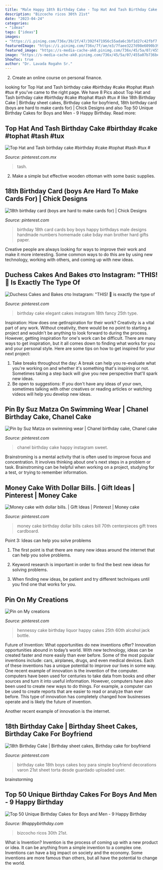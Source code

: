 ```yaml
---
title: "Male Happy 18th Birthday Cake - Top Hat And Tash Birthday Cake #birthday #cake #tophat #tash #tux #"
description: "Bizcocho ricos 30th 21st"
date: "2023-04-24"
categories:
- "ideas"
tags: ["ideas"]
images:
- "https://i.pinimg.com/736x/39/2f/47/392f471956c55ada6c3bf1d27c42fbf7.jpg"
featuredImage: "https://i.pinimg.com/736x/7f/ae/e3/7faee3227d98e6090b39bc47ccc933a7.jpg"
featured_image: "https://s-media-cache-ak0.pinimg.com/736x/45/5a/07/455a07b736be70eef1f6bf85a8100a54--money-creation-money-trees.jpg"
image: "https://s-media-cache-ak0.pinimg.com/736x/45/5a/07/455a07b736be70eef1f6bf85a8100a54--money-creation-money-trees.jpg"
ShowToc: true
author: "Dr. Lavada Rogahn Sr."
---
```



2. Create an online course on personal finance.

	

		
looking for Top Hat and Tash birthday cake #birthday #cake #tophat #tash #tux # you've came to the right page. We have 8 Pics about Top Hat and Tash birthday cake #birthday #cake #tophat #tash #tux # like 18th Birthday Cake | Birthday sheet cakes, Birthday cake for boyfriend, 18th birthday card (boys are hard to make cards for) | Chick Designs and also Top 50 Unique Birthday Cakes for Boys and Men - 9 Happy Birthday. Read more:
		
    
## Top Hat And Tash Birthday Cake #birthday #cake #tophat #tash #tux #

<img loading=lazy src="https://i.pinimg.com/736x/7f/ae/e3/7faee3227d98e6090b39bc47ccc933a7.jpg" onerror="this.onerror=null;this.src='https://tse3.mm.bing.net/th?id=OIP.BD121k42pO30YEKxujFLmAHaK5&amp;pid=15.1';" alt="Top Hat and Tash birthday cake #birthday #cake #tophat #tash #tux #">

_Source: pinterest.com.mx_

>tash. 

	

2. Make a simple but effective wooden ottoman with some basic supplies.

    
## 18th Birthday Card (boys Are Hard To Make Cards For) | Chick Designs

<img loading=lazy src="https://s-media-cache-ak0.pinimg.com/736x/91/f4/bd/91f4bd46587c966dc93217bb32897fee.jpg" onerror="this.onerror=null;this.src='https://tse2.mm.bing.net/th?id=OIP.77YzbDwjA1oK6Er-_y14-QHaJ4&amp;pid=15.1';" alt="18th birthday card (boys are hard to make cards for) | Chick Designs">

_Source: pinterest.com_

>birthday 18th card cards boy boys happy birthdays male designs handmade numbers homemade cake bday man brother hard gifts paper. 

	

Creative people are always looking for ways to improve their work and make it more interesting. Some common ways to do this are by using new technology, working with others, and coming up with new ideas.

    
## Duchess Cakes And Bakes στο Instagram: &quot;THIS! 🤩 Is Exactly The Type Of

<img loading=lazy src="https://i.pinimg.com/736x/39/2f/47/392f471956c55ada6c3bf1d27c42fbf7.jpg" onerror="this.onerror=null;this.src='https://tse1.mm.bing.net/th?id=OIP.m_sNgo93QsEffyh3LTxs8QHaJP&amp;pid=15.1';" alt="Duchess Cakes and Bakes στο Instagram: &quot;THIS! 🤩 is exactly the type of">

_Source: pinterest.com_

>birthday cake elegant cakes instagram 18th fancy 25th type. 

	

Inspiration: How does one getInspiration for their work?
Creativity is a vital part of any work. Without creativity, there would be no point to starting a project and wouldn't be anything to look forward to during the process. However, getting inspiration for one's work can be difficult. There are many ways to get inspiration, but it all comes down to finding what works for you and your personal style. Here are some tips on how to get inspired for your next project: 
1) Take breaks throughout the day: A break can help you re-evaluate what you're working on and whether it's something that's inspiring or not. Sometimes taking a step back will give you new perspective that'll spark new ideas. 
2) Be open to suggestions: If you don't have any ideas of your own, sometimes talking with other creatives or reading articles or watching videos will help you develop new ideas.

    
## Pin By Suz Matza On Swimming Wear | Chanel Birthday Cake, Chanel Cake

<img loading=lazy src="https://i.pinimg.com/736x/fd/b5/e1/fdb5e1221f08851a29f9df59cacccd2c.jpg" onerror="this.onerror=null;this.src='https://tse2.mm.bing.net/th?id=OIP.1la9_1KXt1KaM326WNWChAHaH2&amp;pid=15.1';" alt="Pin by Suz Matza on swimming wear | Chanel birthday cake, Chanel cake">

_Source: pinterest.com_

>chanel birthday cake happy instagram sweet. 

	

Brainstroming is a mental activity that is often used to improve focus and concentration. It involves thinking about one's next steps in a problem or task. Brainstroming can be helpful when working on a project, studying for a test, or trying to remember information.

    
## Money Cake With Dollar Bills. | Gift Ideas | Pinterest | Money Cake

<img loading=lazy src="https://s-media-cache-ak0.pinimg.com/736x/45/5a/07/455a07b736be70eef1f6bf85a8100a54--money-creation-money-trees.jpg" onerror="this.onerror=null;this.src='https://tse2.mm.bing.net/th?id=OIP.vRMv6c6ahGWyZITvWdmsMwHaJ3&amp;pid=15.1';" alt="Money cake with dollar bills. | Gift Ideas | Pinterest | Money cake">

_Source: pinterest.com_

>money cake birthday dollar bills cakes bill 70th centerpieces gift trees cardboard. 

	

Point 3: Ideas can help you solve problems
1. The first point is that there are many new ideas around the internet that can help you solve problems.
2. Keyword research is important in order to find the best new ideas for solving problems.

3. When finding new ideas, be patient and try different techniques until you find one that works for you.

    
## Pin On My Creations

<img loading=lazy src="https://i.pinimg.com/736x/b8/f4/d4/b8f4d4adde945f84e16f3fb38068754f--hennessy-cake--birthday.jpg" onerror="this.onerror=null;this.src='https://tse1.mm.bing.net/th?id=OIP.8erl5peQ7AViMK4FdImWlwHaJ3&amp;pid=15.1';" alt="Pin on My creations">

_Source: pinterest.com_

>hennessy cake birthday liquor happy cakes 25th 60th alcohol jack bottle. 

	

Future of Invention: What opportunities do new inventions offer?
Innovation opportunities abound in today’s world. With new technology, ideas can be created faster and more easily than ever before. Some of the most popular inventions include: cars, airplanes, drugs, and even medical devices. Each of these inventions has a unique potential to improve our lives in some way. 
One recent example of innovation is the invention of the computer. computers have been used for centuries to take data from books and other sources and turn it into useful information. However, computers have also been used to create new ways to do things. For example, a computer can be used to create reports that are easier to read or analyze than ever before. This type of innovation has completely changed how businesses operate and is likely the future of invention. 

Another recent example of innovation is the internet.

    
## 18th Birthday Cake | Birthday Sheet Cakes, Birthday Cake For Boyfriend

<img loading=lazy src="https://i.pinimg.com/originals/c2/1b/8b/c21b8b73ebe1c72374919f7496ba5239.jpg" onerror="this.onerror=null;this.src='https://tse3.mm.bing.net/th?id=OIP.T0ob32gPrikkbGO8p9veVQHaNJ&amp;pid=15.1';" alt="18th Birthday Cake | Birthday sheet cakes, Birthday cake for boyfriend">

_Source: pinterest.com_

>birthday cake 18th boys cakes boy para simple boyfriend decorations varon 21st sheet torta desde guardado uploaded user. 

	
 brainstorming

    
## Top 50 Unique Birthday Cakes For Boys And Men - 9 Happy Birthday

<img loading=lazy src="https://www.9happybirthday.com/wp-content/uploads/2017/09/Traditional-Birthday-Cake-watch-640x637.jpg" onerror="this.onerror=null;this.src='https://tse3.mm.bing.net/th?id=OIP._qmlQICWGK7etmlnNQy0yQHaHX&amp;pid=15.1';" alt="Top 50 Unique Birthday Cakes for Boys and Men - 9 Happy Birthday">

_Source: 9happybirthday.com_

>bizcocho ricos 30th 21st. 

	

What is Invention?
Invention is the process of coming up with a new product or idea. It can be anything from a simple invention to a complex one. Inventions can have a big impact on society and the economy. Some inventions are more famous than others, but all have the potential to change the world.

